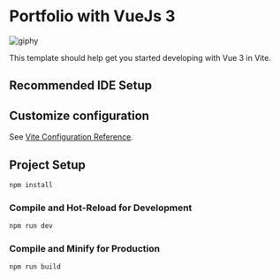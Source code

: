 # Portfolio with VueJs 3

![giphy](https://user-images.githubusercontent.com/50789325/219964866-efd1dffd-9c74-45a6-81ce-d4c383282437.gif)

This template should help get you started developing with Vue 3 in Vite.

## Recommended IDE Setup


## Customize configuration

See [Vite Configuration Reference](https://vitejs.dev/config/).

## Project Setup

```sh
npm install
```

### Compile and Hot-Reload for Development

```sh
npm run dev
```

### Compile and Minify for Production

```sh
npm run build
```
